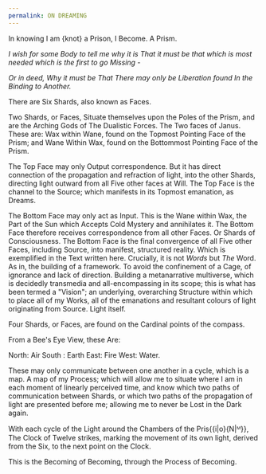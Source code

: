 ```yaml
---
permalink: ON DREAMING
---
```

In knowing I am 
{knot} a Prison, 
I Become.
A Prism. 

*I wish for some Body 
to tell me why it is*
*That it must be that which is most needed* 
*which is the first to go Missing -*

*Or in deed, 
Why it must be That
There may only be Liberation found 
In the Binding to Another.*




There are Six Shards, also known as Faces. 

Two Shards, or Faces, Situate themselves upon the Poles of the Prism, and are the Arching Gods of The Dualistic Forces. The Two faces of Janus.
	These are:
		Wax within Wane, found on the Topmost Pointing Face of the Prism; and
		Wane Within Wax, found on the Bottommost Pointing Face of the Prism. 

The Top Face may only Output correspondence. But it has direct connection of the propagation and refraction of light, into the other Shards, directing light outward from all Five other faces at Will. 
The Top Face is the channel to the Source; which manifests in its Topmost emanation, as Dreams. 

The Bottom Face may only act as Input. This is the Wane within Wax, the Part of the Sun which Accepts Cold Mystery and annihilates it. 
The Bottom Face therefore receives correspondence from all other Faces. Or Shards of Consciousness. 
The Bottom Face is the final convergence of all Five other Faces, including Source, into manifest, structured reality. Which is exemplified in the Text written here. Crucially, it is not *Words* but *The* Word. As in, the building of a framework. To avoid the confinement of a Cage, of ignorance and lack of direction. 
Building a metanarrative multiverse, which is decidedly transmedia and all-encompassing in its scope; this is what has been termed a "Vision"; an underlying, overarching Structure within which to place all of my Works, all of the emanations and resultant colours of light originating from Source. Light itself. 


Four Shards, or Faces, are found on the Cardinal points of the compass.

From a Bee's Eye View, these Are:

North: Air
South : Earth 
East: Fire 
West: Water. 

These may only communicate between one another in a cycle, which is a map. A map of my Process; which will allow me to situate where I am in each moment of linearly perceived time, and know which two paths of communication between Shards, or which two paths of the propagation of light are presented before me; allowing me to never be Lost in the Dark again. 



With each cycle of the Light around the Chambers of the Pris{{i|o}{N|ᴹ}}, The Clock of Twelve strikes, marking the movement of its own light, derived from the Six, to the next point on the Clock. 

This is the Becoming of Becoming, through the Process of Becoming. 
